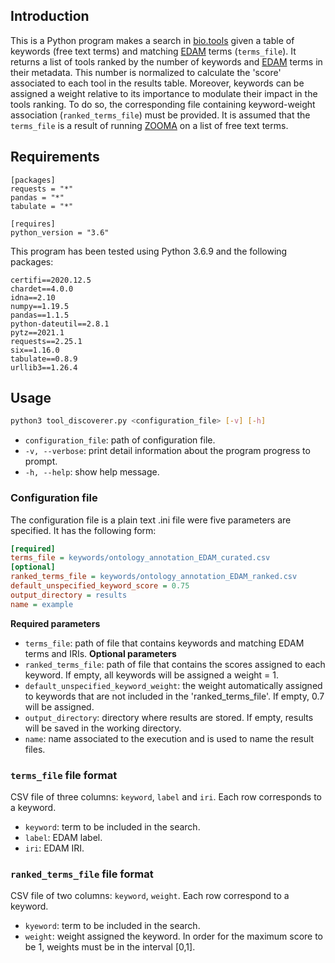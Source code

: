## Introduction 
This is a Python program makes a search in [bio.tools](https://bio.tools) given a table of keywords (free text terms) and matching [EDAM](https://edamontology.org/page) terms (`terms_file`). It returns a list of tools ranked by the number of keywords and [EDAM](https://edamontology.org/page) terms in their metadata. This number is normalized to calculate the 'score' associated to each tool in the results table. 
Moreover, keywords can be assigned a weight relative to its importance to modulate their impact in the tools ranking. To do so, the corresponding file containing keyword-weight association (`ranked_terms_file`) must be provided. 
It is assumed that the `terms_file` is a result of running [ZOOMA](https://www.ebi.ac.uk/spot/zooma/) on a list of free text terms.

## Requirements
```
[packages]
requests = "*"
pandas = "*"
tabulate = "*"

[requires]
python_version = "3.6"
```
This program has been tested using Python 3.6.9 and the following packages:
```
certifi==2020.12.5
chardet==4.0.0
idna==2.10
numpy==1.19.5
pandas==1.1.5
python-dateutil==2.8.1
pytz==2021.1
requests==2.25.1
six==1.16.0
tabulate==0.8.9
urllib3==1.26.4
```

## Usage

```bash
python3 tool_discoverer.py <configuration_file> [-v] [-h]
```
* `configuration_file`: path of configuration file.
* `-v, --verbose`: print detail information about the program progress to prompt.
* `-h, --help`: show help message.

### Configuration file
The configuration file is a plain text .ini file were five parameters are specified. It has the following form:
```ini
[required]
terms_file = keywords/ontology_annotation_EDAM_curated.csv
[optional]
ranked_terms_file = keywords/ontology_annotation_EDAM_ranked.csv
default_unspecified_keyword_score = 0.75
output_directory = results
name = example
```
**Required parameters**
* `terms_file`: path of file that contains keywords and matching EDAM terms and IRIs.
**Optional parameters**
* `ranked_terms_file`: path of file that contains the scores assigned to each keyword. If empty, all keywords will be assigned a weight = 1.
* `default_unspecified_keyword_weight`: the weight automatically assigned to keywords that are not included in the 'ranked_terms_file'. If empty, 0.7 will be assigned.
* `output_directory`: directory where results are stored. If empty, results will be saved in the working directory.
* `name`: name associated to the execution and is used to name the result files.

### `terms_file` file format
CSV file of three columns: `keyword`, `label` and `iri`. Each row corresponds to a keyword.
* `keyword`: term to be included in the search.
* `label`: EDAM label.
* `iri`: EDAM IRI.

### `ranked_terms_file` file format
CSV file of two columns: `keyword`, `weight`. Each row correspond to a keyword.
* `kyeword`: term to be included in the search.
* `weight`: weight assigned the keyword. In order for the maximum score to be 1, weights must be in the interval [0,1].